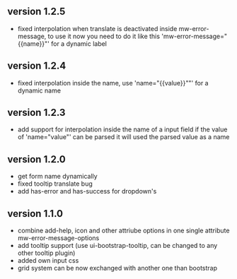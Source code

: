 ## version 1.2.5

* fixed interpolation when translate is deactivated inside mw-error-message, to use it now you need to do it like this 'mw-error-message="{{name}}"' for a dynamic label

## version 1.2.4

* fixed interpolation inside the name, use 'name="{{value}}""' for a dynamic name

## version 1.2.3

* add support for interpolation inside the name of a input field if the value of 'name="value"' can be parsed it will used the parsed value as a name

## version 1.2.0

* get form name dynamically
* fixed tooltip translate bug
* add has-error and has-success for dropdown's

## version 1.1.0

* combine add-help, icon and other attriube options in one single attribute mw-error-message-options
* add tooltip support (use ui-bootstrap-tooltip, can be changed to any other tooltip plugin)
* added own input css
* grid system can be now exchanged with another one than bootstrap
